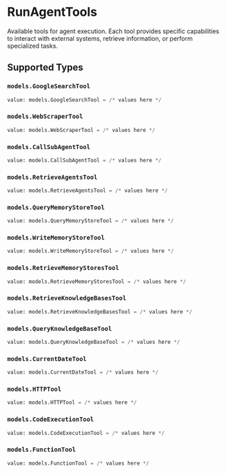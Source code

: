 # RunAgentTools

Available tools for agent execution. Each tool provides specific capabilities to interact with external systems, retrieve information, or perform specialized tasks.


## Supported Types

### `models.GoogleSearchTool`

```python
value: models.GoogleSearchTool = /* values here */
```

### `models.WebScraperTool`

```python
value: models.WebScraperTool = /* values here */
```

### `models.CallSubAgentTool`

```python
value: models.CallSubAgentTool = /* values here */
```

### `models.RetrieveAgentsTool`

```python
value: models.RetrieveAgentsTool = /* values here */
```

### `models.QueryMemoryStoreTool`

```python
value: models.QueryMemoryStoreTool = /* values here */
```

### `models.WriteMemoryStoreTool`

```python
value: models.WriteMemoryStoreTool = /* values here */
```

### `models.RetrieveMemoryStoresTool`

```python
value: models.RetrieveMemoryStoresTool = /* values here */
```

### `models.RetrieveKnowledgeBasesTool`

```python
value: models.RetrieveKnowledgeBasesTool = /* values here */
```

### `models.QueryKnowledgeBaseTool`

```python
value: models.QueryKnowledgeBaseTool = /* values here */
```

### `models.CurrentDateTool`

```python
value: models.CurrentDateTool = /* values here */
```

### `models.HTTPTool`

```python
value: models.HTTPTool = /* values here */
```

### `models.CodeExecutionTool`

```python
value: models.CodeExecutionTool = /* values here */
```

### `models.FunctionTool`

```python
value: models.FunctionTool = /* values here */
```

